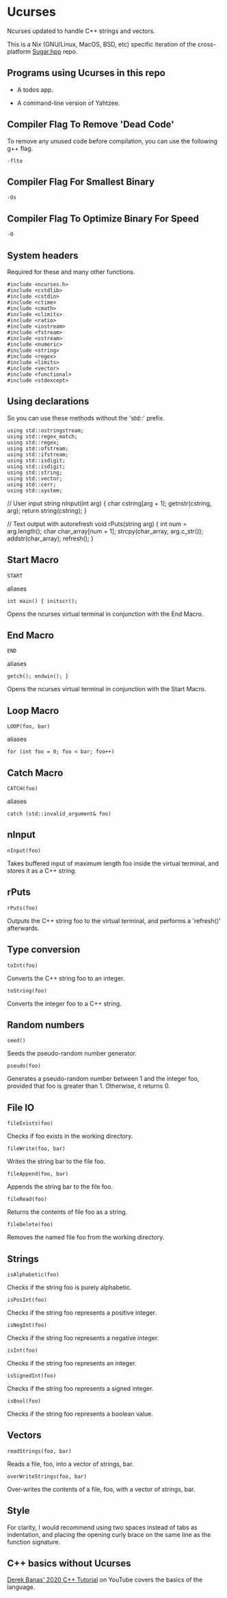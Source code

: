 # Ucurses

Ncurses updated to handle C++ strings and vectors.

This is a Nix (GNU/Linux, MacOS, BSD, etc) specific iteration of the cross-platform [Sugar.hpp](https://github.com/sammi-turner/Sugar-Hpp) repo.

## Programs using Ucurses in this repo

* A todos app.

* A command-line version of Yahtzee.

## Compiler Flag To Remove 'Dead Code'

To remove any unused code before compilation, you can use the following g++ flag.

```
-flto
```

## Compiler Flag For Smallest Binary

```
-Os
```

## Compiler Flag To Optimize Binary For Speed

```
-O
```

## System headers

Required for these and many other functions.

```
#include <ncurses.h>
#include <cstdlib>
#include <cstdio>
#include <ctime>
#include <cmath>
#include <climits>
#include <ratio>
#include <iostream>
#include <fstream>
#include <sstream>
#include <numeric>
#include <string>
#include <regex>
#include <limits>
#include <vector>
#include <functional>
#include <stdexcept>
```

## Using declarations

So you can use these methods without the 'std::' prefix.

```
using std::ostringstream;
using std::regex_match;
using std::regex;
using std::ofstream;
using std::ifstream;
using std::isdigit;
using std::isdigit;
using std::string;
using std::vector;
using std::cerr;
using std::system;
```

// User input
string nInput(int arg) {
  char cstring[arg + 1];
  getnstr(cstring, arg);
  return string(cstring);
}

// Text output with autorefresh
void rPuts(string arg) {
  int num = arg.length();
  char char_array[num + 1];
  strcpy(char_array, arg.c_str());
  addstr(char_array);
  refresh();
}

## Start Macro

```
START
```

aliases

```
int main() { initscr();
```

Opens the ncurses virtual terminal in conjunction with the End Macro.

## End Macro

```
END
```

aliases

```
getch(); endwin(); }
```

Opens the ncurses virtual terminal in conjunction with the Start Macro.

## Loop Macro

```
LOOP(foo, bar)
```

aliases

```
for (int foo = 0; foo < bar; foo++)
```

## Catch Macro

```
CATCH(foo)
```

aliases

```
catch (std::invalid_argument& foo)
```

## nInput

```
nInput(foo)
```

Takes buffered input of maximum length foo inside the virtual terminal, and stores it as a C++ string.

## rPuts

```
rPuts(foo)
```

Outputs the C++ string foo to the virtual terminal, and performs a 'refresh()' afterwards.

## Type conversion

```
toInt(foo)
```

Converts the C++ string foo to an integer.

```
toString(foo)
```

Converts the integer foo to a C++ string.


## Random numbers

```
seed()
```

Seeds the pseudo-random number generator.

```
pseudo(foo)
```

Generates a pseudo-random number between 1 and the integer foo, provided that foo is greater than 1. Otherwise, it returns 0.

## File IO

```
fileExists(foo)
```

Checks if foo exists in the working directory.

```
fileWrite(foo, bar)
```

Writes the string bar to the file foo.

```
fileAppend(foo, bar)
```

Appends the string bar to the file foo.

```
fileRead(foo)
```

Returns the contents of file foo as a string.

```
fileDelete(foo)
```

Removes the named file foo from the working directory.

## Strings

```
isAlphabetic(foo)
```

Checks if the string foo is purely alphabetic.

```
isPosInt(foo)
```

Checks if the string foo represents a positive integer.

```
isNegInt(foo)
```

Checks if the string foo represents a negative integer.

```
isInt(foo)
```

Checks if the string foo represents an integer.

```
isSignedInt(foo)
```

Checks if the string foo represents a signed integer.

```
isBool(foo)
```

Checks if the string foo represents a boolean value.

## Vectors

```
readStrings(foo, bar)
```

Reads a file, foo, into a vector of strings, bar.

```
overWriteStrings(foo, bar)
```

Over-writes the contents of a file, foo, with a vector of strings, bar.

## Style

For clarity, I would recommend using two spaces instead of tabs as indentation, and placing the opening curly brace on the same line as the function signature.

## C++ basics without Ucurses

[Derek Banas' 2020 C++ Tutorial](https://www.youtube.com/watch?v=6y0bp-mnYU0) on YouTube covers the basics of the language.
